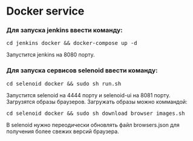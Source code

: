 # Docker service
### Для запуска jenkins ввести команду:
<pre>cd jenkins_docker && docker-compose up -d</pre>
Запустится jenkins на 8080 порту.
<br>
### Для запуска сервисов selenoid ввести команду:
<pre>cd selenoid_docker && sudo sh run.sh</pre>
Запустится selenoid на 4444 порту и selenoid-ui на 8081 порту.
Загрузятся образы браузеров.
Загружать образы можно коммандой:
<pre>cd selenoid_docker && sudo sh download_browser_images.sh</pre>
В selenoid нужно переодически обновлять файл browsers.json для получения более свежих версий браузера.